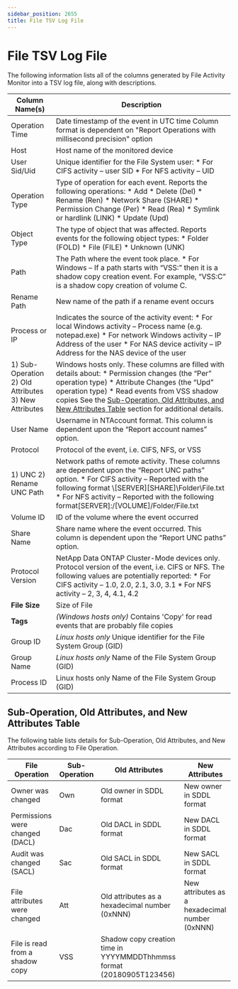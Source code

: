 ```yaml
---
sidebar_position: 2655
title: File TSV Log File
---
```


# File TSV Log File

The following information lists all of the columns generated by File Activity Monitor into a TSV log file, along with descriptions.

| Column Name(s) | Description |
| --- | --- |
| Operation Time | Date timestamp of the event in UTC time  Column format is dependent on "Report Operations with millisecond precision" option |
| Host | Host name of the monitored device |
| User Sid/Uid | Unique identifier for the File System user:   * For CIFS activity – user SID * For NFS activity – UID |
| Operation Type | Type of operation for each event. Reports the following operations:   * Add * Delete (Del) * Rename (Ren) * Network Share (SHARE) * Permission Change (Per) * Read (Rea) * Symlink or hardlink (LINK) * Update (Upd) |
| Object Type | The type of object that was affected. Reports events for the following object types:   * Folder (FOLD) * File (FILE) * Unknown (UNK) |
| Path | The Path where the event took place.   * For Windows – If a path starts with “VSS:” then it is a shadow copy creation event. For example, “VSS:C” is a shadow copy creation of volume C. |
| Rename Path | New name of the path if a rename event occurs |
| Process or IP | Indicates the source of the activity event:   * For local Windows activity – Process name (e.g. notepad.exe) * For network Windows activity – IP Address of the user * For NAS device activity – IP Address for the NAS device of the user |
| 1) Sub-Operation  2) Old Attributes  3) New Attributes | Windows hosts only. These columns are filled with details about:   * Permission changes (the “Per” operation type) * Attribute Changes (the “Upd” operation type) * Read events from VSS shadow copies   See the [Sub-Operation, Old Attributes, and New Attributes Table](#_Sub-Operation,_Old_Attributes, "Navigates to the Sub-Operation, Old Attributes, and New Attributes Table section") section for additional details. |
| User Name | Username in NTAccount format. This column is dependent upon the “Report account names” option. |
| Protocol | Protocol of the event, i.e. CIFS, NFS, or VSS |
| 1) UNC  2) Rename UNC Path | Network paths of remote activity. These columns are dependent upon the “Report UNC paths” option.   * For CIFS activity – Reported with the following format \\[SERVER]\[SHARE]\Folder\File.txt * For NFS activity – Reported with the following format[SERVER]:/[VOLUME]/Folder/File.txt |
| Volume ID | ID of the volume where the event occurred |
| Share Name | Share name where the event occurred. This column is dependent upon the “Report UNC paths” option. |
| Protocol Version | NetApp Data ONTAP Cluster-Mode devices only. Protocol version of the event, i.e. CIFS or NFS. The following values are potentially reported:   * For CIFS activity – 1.0, 2.0, 2.1, 3.0, 3.1 * For NFS activity – 2, 3, 4, 4.1, 4.2 |
| **File Size** | Size of File |
| **Tags** | *(Windows hosts only)*  Contains 'Copy' for read events that are probably file copies |
| Group ID | *Linux hosts only*  Unique identifier for the File System Group (GID) |
| Group Name | *Linux hosts only*  Name of the File System Group (GID) |
| Process ID | Linux hosts only  Name of the File System Group (GID) |

## Sub-Operation, Old Attributes, and New Attributes Table

The following table lists details for Sub-Operation, Old Attributes, and New Attributes according to File Operation.

| File Operation | Sub-Operation | Old Attributes | New Attributes |
| --- | --- | --- | --- |
| Owner was changed | Own | Old owner in SDDL format | New owner in SDDL format |
| Permissions were changed (DACL) | Dac | Old DACL in SDDL format | New DACL in SDDL format |
| Audit was changed (SACL) | Sac | Old SACL in SDDL format | New SACL in SDDL format |
| File attributes were changed | Att | Old attributes as a hexadecimal number (0xNNN) | New attributes as a hexadecimal number (0xNNN) |
| File is read from a shadow copy | VSS | Shadow copy creation time in YYYYMMDDThhmmss format (20180905T123456) |  |